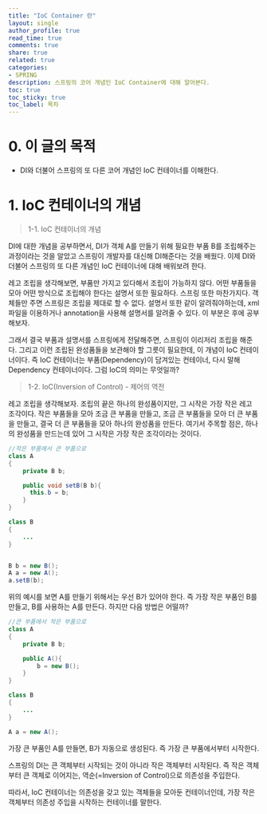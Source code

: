 ```yaml
---
title: "IoC Container 란"
layout: single
author_profile: true
read_time: true
comments: true
share: true
related: true
categories:
- SPRING
description: 스프링의 코어 개념인 IoC Container에 대해 알아본다.
toc: true
toc_sticky: true
toc_label: 목차
---
```


# 0. 이 글의 목적

- DI와 더불어 스프링의 또 다른 코어 개념인 IoC 컨테이너를 이해한다.






# 1. IoC 컨테이너의 개념

> 1-1. IoC 컨테이너의 개념

DI에 대한 개념을 공부하면서, DI가 객체 A를 만들기 위해 필요한 부품 B를 조립해주는 과정이라는 것을 알았고 스프링이 개발자를 대신해 DI해준다는 것을 배웠다. 이제 DI와 더불어 스프링의 또 다른 개념인 IoC 컨테이너에 대해 배워보려 한다.

레고 조립을 생각해보면, 부품만 가지고 있다해서 조립이 가능하지 않다. 어떤 부품들을 모아 어떤 방식으로 조립해야 한다는 설명서 또한 필요하다. 스프링 또한 마찬가지다. 객체들만 주면 스프링은 조립을 제대로 할 수 없다. 설명서 또한 같이 알려줘야하는데, xml 파일을 이용하거나 annotation을 사용해 설명서를 알려줄 수 있다. 이 부분은 후에 공부해보자.

그래서 결국 부품과 설명서를 스프링에게 전달해주면, 스프링이 이리저리 조립을 해준다. 그리고 이런 조립된 완성품들을 보관해야 할 그릇이 필요한데, 이 개념이 IoC 컨테이너이다. 즉 IoC 컨테이너는 부품(Dependency)이 담겨있는 컨테이너, 다시 말해 Dependency 컨테이너이다. 그럼 IoC의 의미는 무엇일까?



> 1-2. IoC(Inversion of Control) - 제어의 역전

레고 조립을 생각해보자. 조립의 끝은 하나의 완성품이지만, 그 시작은 가장 작은 레고 조각이다. 작은 부품들을 모아 조금 큰 부품을 만들고, 조금 큰 부품들을 모아 더 큰 부품을 만들고, 결국 더 큰 부품들을 모아 하나의 완성품을 만든다. 여기서 주목할 점은, 하나의 완성품을 만드는데 있어 그 시작은 가장 작은 조각이라는 것이다.



```java
//작은 부품에서 큰 부품으로
class A
{
    private B b;

    public void setB(B b){
      this.b = b;
    }
}

class B
{
  	...
}


B b = new B();
A a = new A();
a.setB(b);
```

위의 예시를 보면 A를 만들기 위해서는 우선 B가 있어야 한다. 즉 가장 작은 부품인 B를 만들고, B를 사용하는 A를 만든다. 하지만 다음 방법은 어떨까?

```java
//큰 부품에서 작은 부품으로
class A
{
    private B b;

    public A(){
        b = new B();
    }
}

class B
{
  	...
}

A a = new A();
```

가장 큰 부품인 A를 만들면, B가 자동으로 생성된다. 즉 가장 큰 부품에서부터 시작한다.



스프링의 DI는 큰 객체부터 시작되는 것이 아니라 작은 객체부터 시작된다. 즉 작은 객체부터 큰 객체로 이어지는, 역순(=Inversion of Control)으로 의존성을 주입한다.

따라서, IoC 컨테이너는 의존성을 갖고 있는 객체들을 모아둔 컨테이너인데, 가장 작은 객체부터 의존성 주입을 시작하는 컨테이너를 말한다.
